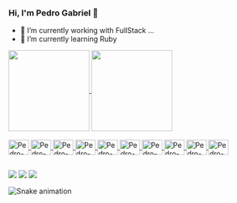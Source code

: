 ### Hi, I'm Pedro Gabriel 👋



- 🔭 I’m currently working with FullStack ...
- 🌱 I’m currently learning Ruby

<div>
 <a href=https://github.com/Pedrog01>
  <img align="center" height="160em" src="https://github-readme-stats.vercel.app/api?username=Pedrog01&show_icons=true&theme=dark"/>
  <img align="center" height="160em" src="https://github-readme-stats.vercel.app/api/top-langs/?username=Pedrog01&layout=compact&langs_count=7&theme=dark"/>
</div>
  
  <div style="display: inline_block"><br>
  <img align="center" alt="Pedro-Js" height="30" width="40" src="https://cdn.jsdelivr.net/gh/devicons/devicon/icons/javascript/javascript-plain.svg"/>
  <img align="center" alt="Pedro-React" height="30" width="40" src="https://cdn.jsdelivr.net/gh/devicons/devicon/icons/react/react-original-wordmark.svg" />
  <img align="center" alt="Pedro-NODE" height="30" width="40" src="https://cdn.jsdelivr.net/gh/devicons/devicon/icons/nodejs/nodejs-plain-wordmark.svg"/>
  <img align="center" alt="Pedro-HTML" height="30" width="40" src="https://cdn.jsdelivr.net/gh/devicons/devicon/icons/html5/html5-original.svg" />
  <img align="center" alt="Pedro-CSS" height="30" width="40" src="https://cdn.jsdelivr.net/gh/devicons/devicon/icons/css3/css3-original.svg" />
  <img align="center" alt="Pedro-RUBY" height="30" width="40" src="https://cdn.jsdelivr.net/gh/devicons/devicon/icons/ruby/ruby-original.svg" /> 
  <img align="center" alt="Pedro-RAILS" height="30" width="40" src="https://cdn.jsdelivr.net/gh/devicons/devicon/icons/rails/rails-plain-wordmark.svg" />
  <img align="center" alt="Pedro-KOTLIN" height="30" width="40" src="https://cdn.jsdelivr.net/gh/devicons/devicon/icons/kotlin/kotlin-original.svg" />
  <img align="center" alt="Pedro-GIT" height="30" width="40" src="https://cdn.jsdelivr.net/gh/devicons/devicon/icons/git/git-original.svg" />
  <img align="center" alt="Pedro-GIT" height="30" width="40" src="https://cdn.jsdelivr.net/gh/devicons/devicon/icons/github/github-original.svg" />
   
</div>
  
  ##
  
  <div> 
  <a href="https://www.instagram.com/pedrozk.013" target="_blank"><img src="https://img.shields.io/badge/-Instagram-%23E4405F?style=for-the-badge&logo=instagram&logoColor=white" target="_blank"></a>
  <a href = "mailto:pedro7109.j@gmail.com"><img src="https://img.shields.io/badge/-Gmail-%23333?style=for-the-badge&logo=gmail&logoColor=white" target="_blank"></a>
  <a href="https://www.linkedin.com/in/pedro-xavier-a97818208/" target="_blank"><img src="https://img.shields.io/badge/-LinkedIn-%230077B5?style=for-the-badge&logo=linkedin&logoColor=write" target="_blank"></a> 
 
  ![Snake animation](https://github.com/Pedrog01/Pedrog01/blob/output/github-contribution-grid-snake.svg)
 
</div>
